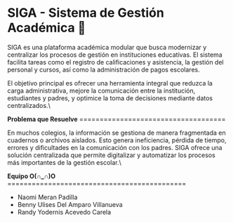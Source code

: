 # SIGA - Sistema de Gestión Académica 🏫

SIGA es una plataforma académica modular que busca modernizar y centralizar los procesos de gestión en instituciones educativas. El sistema facilita tareas como el registro de calificaciones y asistencia, la gestión del personal y cursos, así como la administración de pagos escolares.

El objetivo principal es ofrecer una herramienta integral que reduzca la carga administrativa, mejore la comunicación entre la institución, estudiantes y padres, y optimice la toma de decisiones mediante datos centralizados.\



**Problema que Resuelve** ====================================

En muchos colegios, la información se gestiona de manera fragmentada en cuadernos o archivos aislados. Esto genera ineficiencia, pérdida de tiempo, errores y dificultades en la comunicación con los padres.
SIGA ofrece una solución centralizada que permite digitalizar y automatizar los procesos más importantes de la gestión escolar.\



**Equipo O(∩_∩)O** ============================================

- Naomi Meran Padilla
- Benny Ulises Del Amparo Villanueva
- Randy Yodernis Acevedo Carela
